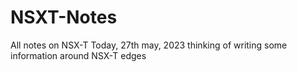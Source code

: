 # NSXT-Notes
All notes on NSX-T
Today, 27th may, 2023 thinking of writing some information around NSX-T edges